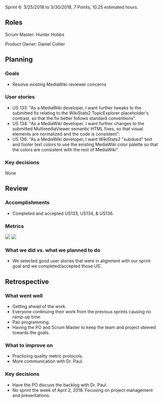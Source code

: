 Sprint 6: 3/25/2018 to 3/30/2018, 7 Points, 10.25 estimated hours.

## Roles

Scrum Master: Hunter Hobbs

Product Owner: Daniel Collier

## Planning

### Goals
- Resolve existing MediaWiki reviewer concerns

### User stories
- US 133: "As a MediaWiki developer, I want further tweaks to the submitted fix relating to the WikiStats2 TopicExplorer placeholder's contrast, so that the fix better follows standard conventions".
- US 134: "As a MediaWiki developer, I want further changes to the submitted MultimediaViewer semantic HTML fixes, so that visual elements are normalized and the code is consistent".
- US 136: "As a MediaWiki developer, I want WikiStats2 "subdued" text and footer text colors to use the existing MediaWiki color palette so that the colors are consistent with the rest of MediaWiki".

### Key decisions
None

## Review

### Accomplishments
- Completed and accepted US133, US134, & US136.

### Metrics
![](http://chickencheetos.coffee/Pictures/Sprint6_IterationBurndown.png)
![](http://chickencheetos.coffee/Pictures/Sprint6_CumulativeFlow.png)

### What we did vs. what we planned to do
- We selected good user stories that were in alignment with our sprint goal and we completed/accepted those US'.
## Retrospective

### What went well
- Getting ahead of the work.
- Everyone continuing their work from the previous sprints causing no ramp-up time.
- Pair programming.
- Having the PO and Scrum Master to keep the team and project steered towards the goals. 

### What to improve on
- Practicing quality metric protocols.
- More communication with Dr. Paul.

### Key decisions
- Have the PO discuss the backlog with Dr. Paul.
- No sprint the week of April 2, 2018. Focusing on project management and presentations.